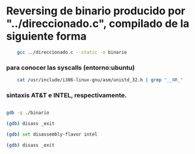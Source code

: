 # Reversing de binario producido por "../direccionado.c", compilado de la siguiente forma
```sh
	gcc ../direccionado.c --static -o binario
```

### para conocer las syscalls (entorno:ubuntu)
```sh
	cat /usr/include/i386-linux-gnu/asm/unistd_32.h | grep "__NR_"
```

### sintaxis  AT&T e INTEL, respectivamente.
```sh

gdb -q ./binario

(gdb) disass _exit

(gdb) set disassembly-flavor intel

(gdb) disass _exit

```
